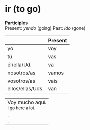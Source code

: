 # ir (to go)

**Participles**<br>
Present: *yendo* (going)
Past: *ido* (gone)

||Present|
|-|-|
|yo|voy|
|tú|vas|
|él/ella/Ud.|va|
|nosotros/as|vamos|
|vosotros/as|vais|
|ellos/ellas/Uds.|van|

||
|-|
|Voy mucho aquí.<br><sub>I go here a lot.</sub>|
|.<br><sub>.</sub>|